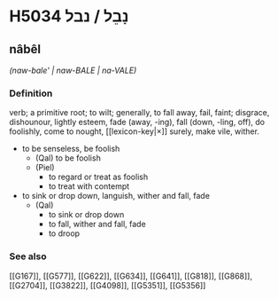 # H5034 נָבֵל / נבל

## nâbêl

_(naw-bale' | naw-BALE | na-VALE)_

### Definition

verb; a primitive root; to wilt; generally, to fall away, fail, faint; disgrace, dishounour, lightly esteem, fade (away, -ing), fall (down, -ling, off), do foolishly, come to nought, [[lexicon-key|×]] surely, make vile, wither.

- to be senseless, be foolish
    - (Qal) to be foolish
    - (Piel)
        - to regard or treat as foolish
        - to treat with contempt
- to sink or drop down, languish, wither and fall, fade
    - (Qal)
        - to sink or drop down
        - to fall, wither and fall, fade
        - to droop
### See also

[[G167]], [[G577]], [[G622]], [[G634]], [[G641]], [[G818]], [[G868]], [[G2704]], [[G3822]], [[G4098]], [[G5351]], [[G5356]]

